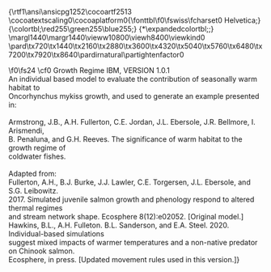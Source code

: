{\rtf1\ansi\ansicpg1252\cocoartf2513
\cocoatextscaling0\cocoaplatform0{\fonttbl\f0\fswiss\fcharset0 Helvetica;}
{\colortbl;\red255\green255\blue255;}
{\*\expandedcolortbl;;}
\margl1440\margr1440\vieww10800\viewh8400\viewkind0
\pard\tx720\tx1440\tx2160\tx2880\tx3600\tx4320\tx5040\tx5760\tx6480\tx7200\tx7920\tx8640\pardirnatural\partightenfactor0

\f0\fs24 \cf0 Growth Regime IBM, VERSION 1.0.1\
     An individual based model to evaluate the contribution of seasonally warm habitat to  \
     Oncorhynchus mykiss growth, and used to generate an example presented in:\
\
     Armstrong, J.B., A.H. Fullerton, C.E. Jordan, J.L. Ebersole, J.R. Bellmore, I. Arismendi, \
         B. Penaluna, and G.H. Reeves. The significance of warm habitat to the growth regime of \
         coldwater fishes.\
\
 Adapted from:\
     Fullerton, A.H., B.J. Burke, J.J. Lawler, C.E. Torgersen, J.L. Ebersole, and S.G. Leibowitz. \
         2017. Simulated juvenile salmon growth and phenology respond to altered thermal regimes \
         and stream network shape. Ecosphere 8(12):e02052. [Original model.]\
     Hawkins, B.L., A.H. Fulleton. B.L. Sanderson, and E.A. Steel. 2020. Individual-based simulations \
         suggest mixed impacts of warmer temperatures and a non-native predator on Chinook salmon.\
         Ecosphere, in press. [Updated movement rules used in this version.]}